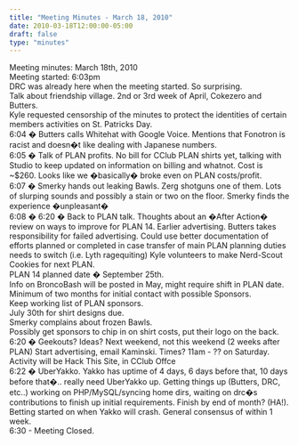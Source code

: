```yaml
---
title: "Meeting Minutes - March 18, 2010"
date: 2010-03-18T12:00:00-05:00
draft: false
type: "minutes"
---
```


Meeting minutes: March 18th, 2010<br />
Meeting started: 6:03pm<br />
DRC was already here when the meeting started. So surprising.<br />
Talk about friendship village. 2nd or 3rd week of April, Cokezero and Butters.<br />
Kyle requested censorship of the minutes to protect the identities of certain members activities on St. Patricks Day.<br />
6:04 &#65533; Butters calls Whitehat with Google Voice. Mentions that Fonotron is racist and doesn&#65533;t like dealing with Japanese numbers.<br />
6:05 &#65533; Talk of PLAN profits.  No bill for CClub PLAN shirts yet, talking with Studio to keep updated on information on billing and whatnot.  Cost is ~$260.  Looks like we &#65533;basically&#65533; broke even on PLAN costs/profit. <br />
6:07 &#65533; Smerky hands out leaking Bawls. Zerg shotguns one of them. Lots of slurping sounds and possibly a stain or two on the floor. Smerky finds the experience &#65533;unpleasant&#65533;<br />
6:08 &#65533; 6:20 &#65533; Back to PLAN talk. Thoughts about an &#65533;After Action&#65533; review on ways to improve for PLAN 14. Earlier advertising.  Butters takes responsibility for failed advertising.  Could use better documentation of efforts planned or completed in case transfer of main PLAN planning duties needs to switch (i.e. Lyth ragequiting) Kyle volunteers to make Nerd-Scout Cookies for next PLAN.<br />
	PLAN 14 planned date &#65533; September 25th.<br />
	Info on BroncoBash will be posted in May, might require shift in PLAN date.<br />
	Minimum of two months for initial contact with possible Sponsors.<br />
Keep working list of PLAN sponsors.<br />
July 30th for shirt designs due. <br />
Smerky complains about frozen Bawls.<br />
Possibly get sponsors to chip in on shirt costs, put their logo on the back.<br />
6:20 &#65533; Geekouts? Ideas? Next weekend, not this weekend (2 weeks after PLAN) Start advertising, email Kaminski.  Times? 11am - ?? on Saturday. Activity will be Hack This Site, in CClub Offce<br />
6:22 &#65533; UberYakko.  Yakko has uptime of 4 days, 6 days before that, 10 days before that&#65533;.. really need UberYakko up.  Getting things up (Butters, DRC, etc..) working on PHP/MySQL/syncing home dirs, waiting on drc&#65533;s contributions to finish up initial requirements.  Finish by end of month? (HA!).  Betting started on when Yakko will crash. General consensus of within 1 week.<br />
6:30 - Meeting Closed.<br />
